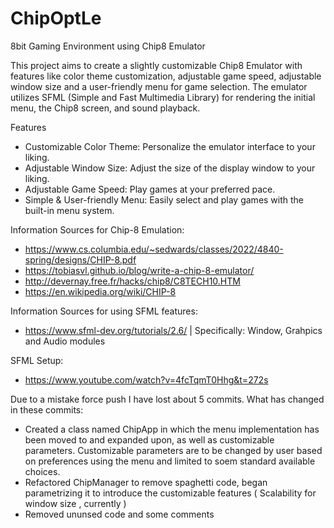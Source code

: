 # ChipOptLe
8bit Gaming Environment using Chip8 Emulator

This project aims to create a slightly customizable Chip8 Emulator with features like color theme customization, adjustable game speed, adjustable window size and a user-friendly menu for game selection. The emulator utilizes SFML (Simple and Fast Multimedia Library) for rendering the initial menu, the Chip8 screen, and sound playback.

Features
 - Customizable Color Theme: Personalize the emulator interface to your liking.
 - Adjustable Window Size: Adjust the size of the display window to your liking.
 - Adjustable Game Speed: Play games at your preferred pace.
 - Simple & User-friendly Menu: Easily select and play games with the built-in menu system.



Information Sources for Chip-8 Emulation:
 - https://www.cs.columbia.edu/~sedwards/classes/2022/4840-spring/designs/CHIP-8.pdf
 - https://tobiasvl.github.io/blog/write-a-chip-8-emulator/
 - http://devernay.free.fr/hacks/chip8/C8TECH10.HTM
 - https://en.wikipedia.org/wiki/CHIP-8


Information Sources for using SFML features:
 - https://www.sfml-dev.org/tutorials/2.6/   | Specifically: Window, Grahpics and Audio modules

SFML Setup:
 - https://www.youtube.com/watch?v=4fcTqmT0Hhg&t=272s



Due to a mistake force push I have lost about 5 commits.
What has changed in these commits:

  - Created a class named ChipApp in which the menu implementation has been moved to and expanded upon, as well as customizable parameters. Customizable parameters are to be changed by user based on preferences using the menu and limited to soem standard available choices.
  - Refactored ChipManager to remove spaghetti code, began parametrizing it to introduce the customizable features ( Scalability for window size , currently )
  - Removed ununsed code and some comments
